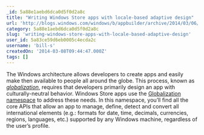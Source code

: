 ```yaml
---
_id: 5a88e1aebd6dca0d5f0d2a8c
title: "Writing Windows Store apps with locale-based adaptive design"
url: 'http://blogs.windows.com/windows/b/appbuilder/archive/2014/03/06/writing-windows-store-apps-with-locale-based-adaptive-design.aspx'
category: 5a88e1aebd6dca0d5f0d2a8c
slug: 'writing-windows-store-apps-with-locale-based-adaptive-design'
user_id: 5a83ce59d6eb0005c4ecda2c
username: 'bill-s'
createdOn: '2014-03-08T09:44:47.000Z'
tags: []
---
```


The Windows architecture allows developers to create apps and easily make then available to people all around the globe. This process, known as <i><a href="http://msdn.microsoft.com/en-us/library/windows/apps/hh465006.aspx" target="_blank">globalization</a></i>, requires that developers primarily design an app with culturally-neutral behavior. Windows Store apps use the <a href="http://msdn.microsoft.com/en-us/library/windows/apps/windows.globalization.aspx" target="_blank">Globalization namespace</a> to address these needs. In this namespace, you’ll find all the core APIs that allow an app to manage, define, detect and convert all international elements (e.g.: formats for date, time, decimals, currencies, regions, languages, etc.) supported by any Windows machine, regardless of the user’s profile.
